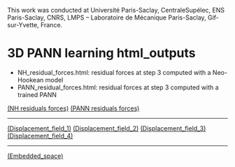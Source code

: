 This work was conducted at Université Paris-Saclay, CentraleSupélec, ENS Paris-Saclay, CNRS, LMPS – Laboratoire de Mécanique Paris-Saclay, Gif-sur-Yvette, France.

# 3D PANN learning html_outputs
- NH_residual_forces.html: residual forces at step 3 computed with a Neo-Hookean model
- PANN_residual_forces.html: residual forces at step 3 computed with a trained PANN


[(NH residuals forces)](https://cjailin.github.io/html_outputs/3D_PANN_learning/NH_residual_forces.html)
[(PANN residuals forces)](https://cjailin.github.io/html_outputs/3D_PANN_learning/PANN_residual_forces.html)

------------

[(Displacement_field_1)](https://cjailin.github.io/html_outputs/Displacement_field/Displacement_step_1.html)
[(Displacement_field_2)](https://cjailin.github.io/html_outputs/Displacement_field/Displacement_step_2.html)
[(Displacement_field_3)](https://cjailin.github.io/html_outputs/Displacement_field/Displacement_step_3.html)
[(Displacement_field_4)](https://cjailin.github.io/html_outputs/Displacement_field/Displacement_step_4.html)

------------
[(Embedded_space)](https://cjailin.github.io/html_outputs/energy_scatter_interactive.html)

